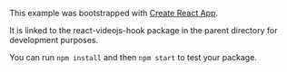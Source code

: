 This example was bootstrapped with [Create React App](https://github.com/facebook/create-react-app).

It is linked to the react-videojs-hook package in the parent directory for development purposes.

You can run `npm install` and then `npm start` to test your package.
